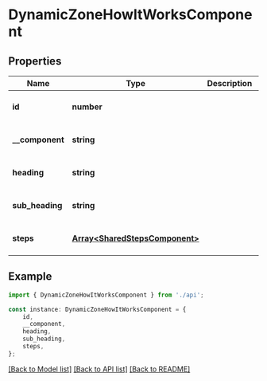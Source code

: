 # DynamicZoneHowItWorksComponent


## Properties

Name | Type | Description | Notes
------------ | ------------- | ------------- | -------------
**id** | **number** |  | [optional] [default to undefined]
**__component** | **string** |  | [optional] [default to undefined]
**heading** | **string** |  | [optional] [default to undefined]
**sub_heading** | **string** |  | [optional] [default to undefined]
**steps** | [**Array&lt;SharedStepsComponent&gt;**](SharedStepsComponent.md) |  | [optional] [default to undefined]

## Example

```typescript
import { DynamicZoneHowItWorksComponent } from './api';

const instance: DynamicZoneHowItWorksComponent = {
    id,
    __component,
    heading,
    sub_heading,
    steps,
};
```

[[Back to Model list]](../README.md#documentation-for-models) [[Back to API list]](../README.md#documentation-for-api-endpoints) [[Back to README]](../README.md)
